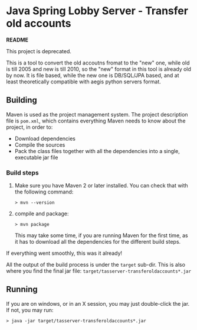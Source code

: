 # Java Spring Lobby Server - Transfer old accounts

__README__

This project is deprecated.

This is a tool to convert the old accoutns fromat to the "new" one, while old is
till 2005 and new is till 2010, so the "new" format in this tool is already old
by now. It is file based, while the new one is DB/SQL/JPA based, and at least
theoretically compatible with aegis python servers format.


## Building

Maven is used as the project management system.
The project description file is `pom.xml`, which contains everything
Maven needs to know about the project, in order to:

* Download dependencies
* Compile the sources
* Pack the class files together with all the dependencies into a single,
  executable jar file

### Build steps

1.	Make sure you have Maven 2 or later installed.
	You can check that with the following command:

		> mvn --version

2.	compile and package:

		> mvn package

	This may take some time, if you are running Maven for the first time,
	as it has to download all the dependencies for the different build steps.

If everything went smoothly, this was it already!

All the output of the build process is under the `target` sub-dir.
This is also where you find the final jar file:
`target/tasserver-transferoldaccounts*.jar`


## Running

If you are on windows, or in an X session, you may just double-click the jar.
If not, you may run:

	> java -jar target/tasserver-transferoldaccounts*.jar

